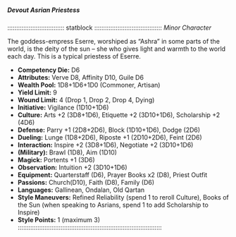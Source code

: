 ##### Devout Asrian Priestess

:::::::::::::::::::::::::::::::: statblock ::::::::::::::::::::::::::::::::::::::
*Minor Character*

The goddess-empress Eserre, worshiped as “Ashra” in some parts of the
world, is the deity of the sun – she who gives light and warmth to the
world each day. This is a typical priestess of Eserre.

- **Competency Die:** D6
- **Attributes:** Verve D8, Affinity D10, Guile D6
- **Wealth Pool:** 1D8+1D6+1D0 (Commoner, Artisan)
- **Yield Limit:** 9
- **Wound Limit:** 4 (Drop 1, Drop 2, Drop 4, Dying)
- **Initiative:** Vigilance (1D10+1D6)
- **Culture:** Arts +2 (3D8+1D6), Etiquette +2 (3D10+1D6), Scholarship +2 (4D6)
- **Defense:** Parry +1 (2D8+2D6), Block (1D10+1D6), Dodge (2D6)
- **Dueling:** Lunge (1D8+2D6), Riposte +1 (2D10+2D6), Feint (2D6)
- **Interaction:** Inspire +2 (3D8+1D6), Negotiate +2 (3D10+1D6)
- **(Military):** Brawl (1D8), Aim (1D10)
- **Magick:** Portents +1 (3D6)
- **Observation:** Intuition +2 (3D10+1D6)
- **Equipment:** Quarterstaff (D6), Prayer Books x2 (D8), Priest Outfit
- **Passions:** Church(D10), Faith (D8), Family (D6)
- **Languages:** Gallinean, Ondalan, Old Qartan
- **Style Maneuvers:** Refined Reliability (spend 1 to reroll Culture),
Books of the Sun (when speaking to Asrians, spend 1 to add Scholarship
to Inspire)
- **Style Points:** 1 (maximum 3)
:::::::::::::::::::::::::::::::::::::::::::::::::::::::::::::::::::::::::::::::::
